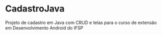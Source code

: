 # CadastroJava


Projeto de cadastro em Java com CRUD e telas para o curso de extensão em Desenvolvimento Android do IFSP

